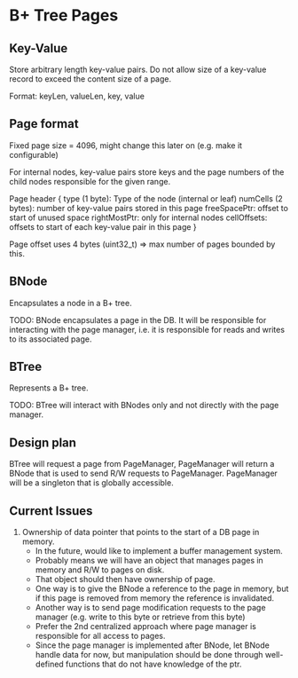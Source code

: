 # B+ Tree Pages

## Key-Value
Store arbitrary length key-value pairs.
Do not allow size of a key-value record to exceed the content size of a page.

Format: keyLen, valueLen, key, value


## Page format
Fixed page size = 4096, might change this later on (e.g. make it configurable)

For internal nodes, key-value pairs store keys and the page numbers of the child nodes responsible
for the given range.

Page header
{
	type (1 byte): Type of the node (internal or leaf)
	numCells (2 bytes): number of key-value pairs stored in this page
	freeSpacePtr: offset to start of unused space
	rightMostPtr: only for internal nodes
	cellOffsets: offsets to start of each key-value pair in this page
}

Page offset uses 4 bytes (uint32_t) => max number of pages bounded by this.

## BNode
Encapsulates a node in a B+ tree.

TODO: BNode encapsulates a page in the DB. It will be responsible for interacting with the page manager, i.e. it is responsible for reads and writes to its associated page.

## BTree
Represents a B+ tree.

TODO: BTree will interact with BNodes only and not directly with the page manager.

## Design plan
BTree will request a page from PageManager, PageManager will return a BNode that is used to send R/W requests to PageManager.
PageManager will be a singleton that is globally accessible.


## Current Issues
1. Ownership of data pointer that points to the start of a DB page in memory.
	- In the future, would like to implement a buffer management system.
	- Probably means we will have an object that manages pages in memory and R/W to pages on disk.
	- That object should then have ownership of page.
	- One way is to give the BNode a reference to the page in memory, but if this page is removed from memory the reference is invalidated.
	- Another way is to send page modification requests to the page manager (e.g. write to this byte or retrieve from this byte)
	- Prefer the 2nd centralized approach where page manager is responsible for all access to pages.
	- Since the page manager is implemented after BNode, let BNode handle data for now, but manipulation should be done through well-defined functions that do not have knowledge of the ptr.